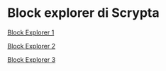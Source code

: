 # Block explorer di Scrypta

[Block Explorer 1](https://bb.scryptachain.org)

[Block Explorer 2](https://explorer.scryptachain.org/)

[Block Explorer 3](https://chainz.cryptoid.info/lyra/)